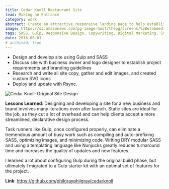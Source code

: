 ```yaml
---
title: Cedar Knoll Restaurant Site
lead: Making an Entrance
category: work
abstract: Create an attractive responsive landing page to help establish a new restaurant's brand and online presence.
image: https://s3.amazonaws.com/pg-image-host/thepg/screens/%5Be7abeed79108311a7bf9b3b91ee1e977%5D_ck.png
tags: SASS, Gulp, Responsive Design, Copywriting, Digital Marketing, SVG
date: 2016-06-01
# archived: true
---
```


- Design and develop site using Gulp and SASS
- Discuss site with business owner and logo designer to establish project requirements and branding guidelines
- Research and write all site copy, gather and edit images, and created custom SVG icons
- Deploy and update with Rsync.

![Cedar Knoll: Original Site Design](https://s3.amazonaws.com/pg-image-host/thepg/screens/ckscreen.gif)

**Lessons Learned**: Designing and developing a site for a new business and brand involves many iterations even after launch. Static sites are ideal for the job, as they cut a lot of overhead and can help clients accept a more streamlined, declarative design process.

Task runners like Gulp, once configured properly, can eliminate a tremendous amount of busy work such as compiling and auto-prefixing SASS, optimizing images, and minimizing code. Writing DRY modular SASS and using a templating language like Nunjucks greatly reduces turnaround time and increases the quality of updates and new features.

I learned a lot about configuring Gulp during the original build phase, but ultimately I migrated to a Gulp starter kit with an optimal set of features for the project.

**Link**: https://github.com/philgrayphilgray/cedarknoll

